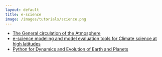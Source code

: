 ```yaml
---
layout: default
title: e-science
image: /images/tutorials/science.png
---
```


- [The General circulation of the Atmosphere](https://nordicesmhub.github.io/GEO4962/)
- [e-science modeling and model evaluation tools for Climate science at high latitudes](https://nordicesmhub.github.io/NEGI-Andoya-2018) 
- [Python for Dynamics and Evolution of Earth and Planets](https://nordicesmhub.github.io/deep_python/)

